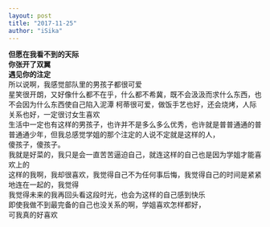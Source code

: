 ```yaml
---
layout: post
title: "2017-11-25"
author: "iSika"
---
```

**但愿在我看不到的天际**  
**你张开了双翼**  
**遇见你的注定**  
所以说啊，我感觉部队里的男孩子都很可爱  
星笑很开朗，又好像什么都不在乎，什么都不希冀，既不会汲汲而求什么东西，也不会因为什么东西使自己陷入泥潭
柯蒂很可爱，做饭手艺也好，还会烧烤，人际关系也好，一定很讨女生喜欢  
生活中一定也有这样的男孩子，也许并不是多么多么优秀，也许就是普普通通的普普通通少年，但我总感觉学姐的那个注定的人说不定就是这样的人，  
傻孩子，傻孩子。  
我就是好菜的，我只是会一直苦苦逼迫自己，就连这样的自己也是因为学姐才能喜欢上的  
这样的我啊，我却很喜欢，我觉得自己不为任何事后悔，我觉得自己的时间是紧紧地连在一起的，我觉得  
我觉得未来的我再回头看这段时光，也会为这样的自己感到快乐  
即使我做不到最完备的自己也没关系的啊，学姐喜欢怎样都好，  
可我真的好喜欢  